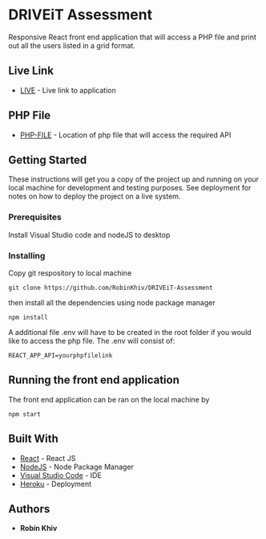 # DRIVEiT Assessment

Responsive React front end application that will access a PHP file and print out all the users listed in a grid format. 

## Live Link

* [LIVE](https://driveit-assessment-rk.herokuapp.com) - Live link to application

## PHP File

* [PHP-FILE](https://github.com/RobinKhiv/simple-php-api) - Location of php file that will access the required API

## Getting Started

These instructions will get you a copy of the project up and running on your local machine for development and testing purposes. See deployment for notes on how to deploy the project on a live system.

### Prerequisites

Install Visual Studio code and nodeJS to desktop

### Installing

Copy git respository to local machine

```
git clone https://github.com/RobinKhiv/DRIVEiT-Assessment
```

then install all the dependencies using node package manager

```
npm install
```

A additional file .env will have to be created in the root folder if you would like to access the php file. The .env will consist of:

```
REACT_APP_API=yourphpfilelink
```

## Running the front end application

The front end application can be ran on the local machine by

```
npm start
```


## Built With

* [React](https://reactjs.org) - React JS
* [NodeJS](https://nodejs.org/) - Node Package Manager
* [Visual Studio Code](https://code.visualstudio.com) - IDE
* [Heroku](https://www.heroku.com) - Deployment

## Authors

* **Robin Khiv**
